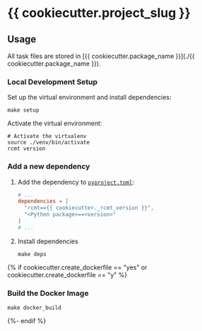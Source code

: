 # {{ cookiecutter.project_slug }}

## Usage

All task files are stored in [{{ cookiecutter.package_name }}](./{{ cookiecutter.package_name }}).

### Local Development Setup

Set up the virtual environment and install dependencies:

```shell
make setup
```

Activate the virtual environment:

```shell
# Activate the virtualenv
source ./venv/bin/activate
rcmt version
```

### Add a new dependency

1.  Add the dependency to [`pyproject.toml`](./pyproject.toml):
    ```toml
    # ...
    dependencies = [
      "rcmt=={{ cookiecutter._rcmt_version }}",
      "<Python package>==<version>"
    ]
    # ...
    ```
2.  Install dependencies
    ```shell
    make deps
    ```
{% if cookiecutter.create_dockerfile == "yes" or cookiecutter.create_dockerfile == "y" %}
### Build the Docker Image

```shell
make docker_build
```
{%- endif %}
